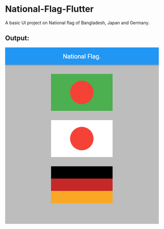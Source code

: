 # National-Flag-Flutter

A basic UI project on National flag of Bangladesh, Japan and Germany.

## Output:

<img src="images/output1.png">
